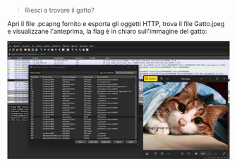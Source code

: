 > Riesci a trovare il gatto?

Apri il file .pcapng fornito e esporta gli oggetti HTTP, trova il file Gatto.jpeg e visualizzane l'anteprima, la flag è in chiaro sull'immagine del gatto:

![](/Assets/G4tto.png)